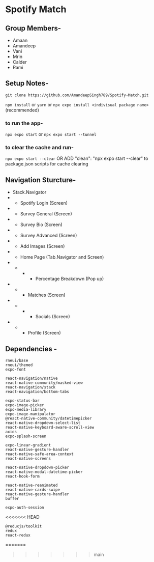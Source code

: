 # Spotify Match

## Group Members-

- Amaan
- Amandeep
- Vani
- Mrin
- Calder
- Rami

## Setup Notes-

`git clone https://github.com/AmandeepSingh789/Spotify-Match.git`

`npm install` or `yarn` or `npx expo install <indivisual package name>` (recommended)

### to run the app-

`npx expo start` or
`npx expo start --tunnel`

### to clear the cache and run-

`npx expo start --clear`
OR ADD "clean": "npx expo start --clear" to package.json scripts for cache clearing

## Navigation Sturcture-

- Stack.Navigator
- - Spotify Login (Screen)
- - Survey General (Screen)
- - Survey Bio (Screen)
- - Survey Advanced (Screen)
- - Add Images (Screen)
- - Home Page (Tab.Navigator and Screen)
- - - - Percentage Breakdown (Pop up)
- - - Matches (Screen)
- - - - Socials (Screen)
- - - Profile (Screen)

## Dependencies -

    rneui/base
    rneui/themed
    expo-font

    react-navigation/native
    react-native-community/masked-view
    react-navigation/stack
    react-navigation/bottom-tabs

    expo-status-bar
    expo-image-picker
    expo-media-library
    expo-image-manipulator
    @react-native-community/datetimepicker
    react-native-dropdown-select-list
    react-native-keyboard-aware-scroll-view
    axios
    expo-splash-screen

    expo-linear-gradient
    react-native-gesture-handler
    react-native-safe-area-context
    react-native-screens

    react-native-dropdown-picker
    react-native-modal-datetime-picker
    react-hook-form

    react-native-reanimated
    react-native-cards-swipe
    react-native-gesture-handler
    buffer

    expo-auth-session

<<<<<<< HEAD

    @reduxjs/toolkit
    redux
    react-redux

=======

> > > > > > > main
